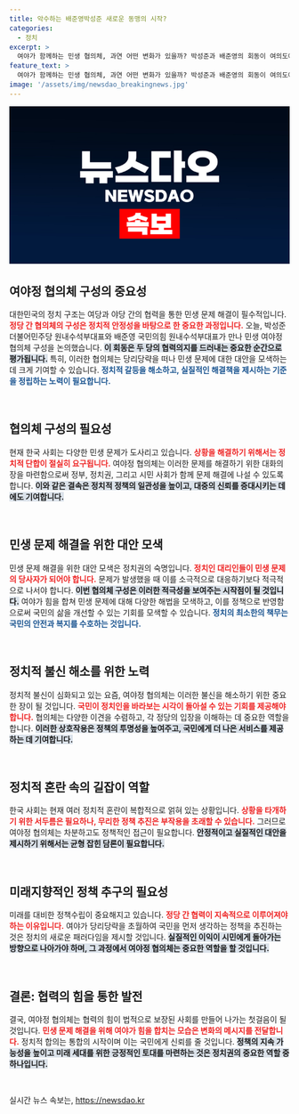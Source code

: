 ```yaml
---
title: 악수하는 배준영박성준 새로운 동맹의 시작?
categories:
  - 정치
excerpt: >
  여야가 함께하는 민생 협의체, 과연 어떤 변화가 있을까? 박성준과 배준영의 회동이 여의도에서 어떤 새바람을 일으킬지 주목된다! 클릭해서 자세히 알아보세요!
feature_text: >
  여야가 함께하는 민생 협의체, 과연 어떤 변화가 있을까? 박성준과 배준영의 회동이 여의도에서 어떤 새바람을 일으킬지 주목된다! 클릭해서 자세히 알아보세요!
image: '/assets/img/newsdao_breakingnews.jpg'
---
```


<p><img src="/assets/img/newsdao_breakingnews.jpg" alt="ontimetimes 속보" /></p>

<h2 data-ke-size="size26">여야정 협의체 구성의 중요성</h2>

<p data-ke-size="size16">대한민국의 정치 구조는 여당과 야당 간의 협력을 통한 민생 문제 해결이 필수적입니다. <b><span style="color: #ee2323;">정당 간 협의체의 구성은 정치적 안정성을 바탕으로 한 중요한 과정입니다.</span></b> 오늘, 박성준 더불어민주당 원내수석부대표와 배준영 국민의힘 원내수석부대표가 만나 민생 여야정 협의체 구성을 논의했습니다. <b><span style="background-color: #21538527;">이 회동은 두 당의 협력의지를 드러내는 중요한 순간으로 평가됩니다.</span></b> 특히, 이러한 협의체는 당리당략을 떠나 민생 문제에 대한 대안을 모색하는 데 크게 기여할 수 있습니다. <b><span style="color: #1a5490;">정치적 갈등을 해소하고, 실질적인 해결책을 제시하는 기준을 정립하는 노력이 필요합니다.</span></b>  </p>

<p data-ke-size="size16">&nbsp;</p>

<h2 data-ke-size="size26">협의체 구성의 필요성</h2>

<p data-ke-size="size16">현재 한국 사회는 다양한 민생 문제가 도사리고 있습니다. <b><span style="color: #ee2323;">상황을 해결하기 위해서는 정치적 단합이 절실히 요구됩니다.</span></b> 여야정 협의체는 이러한 문제를 해결하기 위한 대화의 장을 마련함으로써 정부, 정치권, 그리고 시민 사회가 함께 문제 해결에 나설 수 있도록 합니다. <b><span style="background-color: #21538527;">이와 같은 결속은 정치적 정책의 일관성을 높이고, 대중의 신뢰를 증대시키는 데에도 기여합니다.</span></b> </p>

<p data-ke-size="size16">&nbsp;</p>

<h2 data-ke-size="size26">민생 문제 해결을 위한 대안 모색</h2>

<p data-ke-size="size16">민생 문제 해결을 위한 대안 모색은 정치권의 숙명입니다. <b><span style="color: #ee2323;">정치인 대리인들이 민생 문제의 당사자가 되어야 합니다.</span></b> 문제가 발생했을 때 이를 소극적으로 대응하기보다 적극적으로 나서야 합니다. <b><span style="background-color: #21538527;">이번 협의체 구성은 이러한 적극성을 보여주는 시작점이 될 것입니다.</span></b> 여야가 힘을 합쳐 민생 문제에 대해 다양한 해법을 모색하고, 이를 정책으로 반영함으로써 국민의 삶을 개선할 수 있는 기회를 모색할 수 있습니다. <b><span style="color: #1a5490;">정치의 최소한의 책무는 국민의 안전과 복지를 수호하는 것입니다.</span></b> </p>

<p data-ke-size="size16">&nbsp;</p>

<h2 data-ke-size="size26">정치적 불신 해소를 위한 노력</h2>

<p data-ke-size="size16">정치적 불신이 심화되고 있는 요즘, 여야정 협의체는 이러한 불신을 해소하기 위한 중요한 장이 될 것입니다. <b><span style="color: #ee2323;">국민이 정치인을 바라보는 시각이 돌아설 수 있는 기회를 제공해야 합니다.</span></b> 협의체는 다양한 이견을 수렴하고, 각 정당의 입장을 이해하는 데 중요한 역할을 합니다. <b><span style="background-color: #21538527;">이러한 상호작용은 정책의 투명성을 높여주고, 국민에게 더 나은 서비스를 제공하는 데 기여합니다.</span></b> </p>

<p data-ke-size="size16">&nbsp;</p>

<h2 data-ke-size="size26">정치적 혼란 속의 길잡이 역할</h2>

<p data-ke-size="size16">한국 사회는 현재 여러 정치적 혼란이 복합적으로 얽혀 있는 상황입니다. <b><span style="color: #ee2323;">상황을 타개하기 위한 서두름은 필요하나, 무리한 정책 추진은 부작용을 초래할 수 있습니다.</span></b> 그러므로 여야정 협의체는 차분하고도 정책적인 접근이 필요합니다. <b><span style="background-color: #21538527;">안정적이고 실질적인 대안을 제시하기 위해서는 균형 잡힌 담론이 필요합니다.</span></b> </p>

<p data-ke-size="size16">&nbsp;</p>

<h2 data-ke-size="size26">미래지향적인 정책 추구의 필요성</h2>

<p data-ke-size="size16">미래를 대비한 정책수립이 중요해지고 있습니다. <b><span style="color: #ee2323;">정당 간 협력이 지속적으로 이루어져야 하는 이유입니다.</span></b> 여야가 당리당략을 초월하여 국민을 먼저 생각하는 정책을 추진하는 것은 정치의 새로운 패러다임을 제시할 것입니다. <b><span style="background-color: #21538527;">실질적인 이익이 시민에게 돌아가는 방향으로 나아가야 하며, 그 과정에서 여야정 협의체는 중요한 역할을 할 것입니다.</span></b> </p>

<p data-ke-size="size16">&nbsp;</p>

<h2 data-ke-size="size26">결론: 협력의 힘을 통한 발전</h2>

<p data-ke-size="size16">결국, 여야정 협의체는 협력의 힘이 법적으로 보장된 사회를 만들어 나가는 첫걸음이 될 것입니다. <b><span style="color: #ee2323;">민생 문제 해결을 위해 여야가 힘을 합치는 모습은 변화의 메시지를 전달합니다.</span></b> 정치적 합의는 통합의 시작이며 이는 국민에게 신뢰를 줄 것입니다. <b><span style="background-color: #21538527;">정책의 지속 가능성을 높이고 미래 세대를 위한 긍정적인 토대를 마련하는 것은 정치권의 중요한 역할 중 하나입니다.</span></b> </p>

<p data-ke-size="size16">&nbsp;</p>
실시간 뉴스 속보는, <a href="https://newsdao.kr" rel="dofollow">https://newsdao.kr</a>


